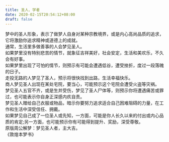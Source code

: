 ```yaml
---
title: 圣人、学者
date: 2020-02-15T20:54:12+08:00
draft: false
---
```


梦中的圣人形象，表示了做梦人自身对某种宗教境界，或是内心高尚品质的追求，它将激励你追求精神或道德上的成就。<br>
通常，生活里多做善事的人会梦见圣人。<br>
如果梦里没有特别悲苦的情节，就象征吉祥美好，社会安定，生活和美欢乐，不久会有好事。<br>
如果梦里出现了可怕的情节，则预示有可能会遭遇低谷，遭受挫折，度过一段落魄的日子。<br>
走投无路的人梦见了圣人，预示将很快找到出路，生活幸福快乐。<br>
商人梦见圣人出现在某处宅院，要当心，可能预示这个宅院会遭受火盗等灾祸。<br>
梦见圣人五官不齐，或是生并受伤，梦见了圣人尸体等，则预示你将遭遇痛苦或罪过，也可能表示你自身正深感内疚自责。<br>
梦见圣人赠给自己衣服或物品，暗示你要努力追求适合自己困难阻碍的力量，在工作和生活中深受信任、拥戴。<br>
如果梦见自己成了一位圣人或先知，一方面，可能是你人长久以来的付出或内心品质的肯定;另一方面，也可能预示你有可能得到提升、奖励，深受尊敬。<br>
原版周公解梦：梦见圣人者，主大吉。<br>
《敦煌本梦书》